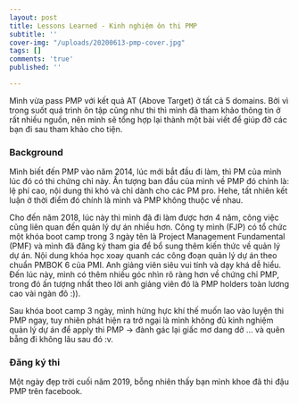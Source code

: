 ```yaml
---
layout: post
title: Lessons Learned - Kinh nghiệm ôn thi PMP
subtitle: ''
cover-img: "/uploads/20200613-pmp-cover.jpg"
tags: []
comments: 'true'
published: ''

---
```

Mình vừa pass PMP với kết quả AT (Above Target) ở tất cả 5 domains. Bởi vì trong suốt quá trình ôn tập cũng như thi thì mình đã tham khảo thông tin ở rất nhiều nguồn, nên mình sẽ tổng hợp lại thành một bài viết để giúp đỡ các bạn đi sau tham khảo cho tiện.

### Background

Mình biết đến PMP vào năm 2014, lúc mới bắt đầu đi làm, thì PM của mình lúc đó có thi chứng chỉ này. Ấn tượng ban đầu của mình về PMP đó chính là: lệ phí cao, nội dung thi khó và chỉ dành cho các PM pro. Hehe, tất nhiên kết luận ở thời điểm đó chính là mình và PMP không thuộc về nhau.

Cho đến năm 2018, lúc này thì mình đã đi làm được hơn 4 năm, công việc cũng liên quan đến quản lý dự án nhiều hơn. Công ty mình (FJP) có tổ chức một khóa boot camp trong 3 ngày tên là Project Management Fundamental (PMF) và mình đã đăng ký tham gia để bổ sung thêm kiến thức về quản lý dự án. Nội dung khóa học xoay quanh các công đoạn quản lý dự án theo chuẩn PMBOK 6 của PMI. Anh giảng viên siêu vui tính và dạy khá dễ hiểu. Đến lúc này, mình có thêm nhiều góc nhìn rõ ràng hơn về chứng chỉ PMP, trong đó ấn tượng nhất theo lời anh giảng viên đó là PMP holders toàn lương cao vài ngàn đô :)).

Sau khóa boot camp 3 ngày, mình hừng hực khí thế muốn lao vào luyện thi PMP ngay, tuy nhiên phát hiện ra trở ngại là mình không đủ kinh nghiệm quản lý dự án để apply thi PMP -> đành gác lại giấc mơ dang dở ... và quên bẵng đi không lâu sau đó :v.

### Đăng ký thi

Một ngày đẹp trời cuối năm 2019, bỗng nhiên thấy bạn mình khoe đã thi đậu PMP trên facebook. 